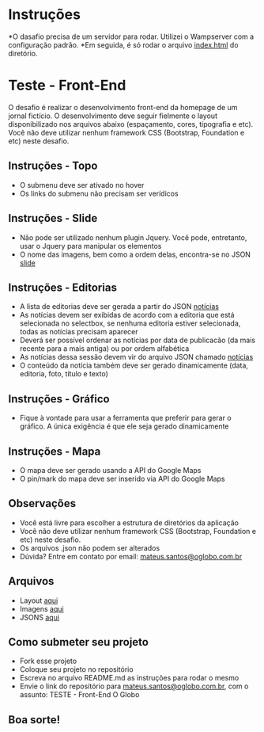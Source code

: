 # Instruções

*O dasafio precisa de um servidor para rodar. Utilizei o Wampserver com a configuração padrão.
*Em seguida, é só rodar o arquivo [index.html](projeto/index.html) do diretório. 

# Teste - Front-End
O desafio é realizar o desenvolvimento front-end da homepage de um jornal fictício. O desenvolvimento deve seguir fielmente o layout disponibilizado nos arquivos abaixo (espaçamento, cores, tipografia e etc). Você não deve utilizar nenhum framework CSS (Bootstrap, Foundation e etc) neste desafio.

## Instruções - Topo
* O submenu deve ser ativado no hover
* Os links do submenu não precisam ser verídicos

## Instruções - Slide
* Não pode ser utilizado nenhum plugin Jquery. Você pode, entretanto, usar o Jquery para manipular os elementos
* O nome das imagens, bem como a ordem delas, encontra-se no JSON [slide](Arquivos/JSON/slide.json)

## Instruções - Editorias
* A lista de editorias deve ser gerada a partir do JSON [notícias](Arquivos/JSON/noticias.json)
* As notícias devem ser exibidas de acordo com a editoria que está selecionada no selectbox, se nenhuma editoria estiver selecionada, todas as notícias precisam aparecer
* Deverá ser possível ordenar as notícias por data de publicacão (da mais recente para a mais antiga) ou por ordem alfabética
* As notícias dessa sessão devem vir do arquivo JSON chamado [notícias](Arquivos/JSON/noticias.json)
* O conteúdo da notícia também deve ser gerado dinamicamente (data, editoria, foto, título e texto)

## Instruções - Gráfico
* Fique à vontade para usar a ferramenta que preferir para gerar o gráfico. A única exigência é que ele seja gerado dinamicamente

## Instruções - Mapa
* O mapa deve ser gerado usando a API do Google Maps
* O pin/mark do mapa deve ser inserido via API do Google Maps

## Observações
* Você está livre para escolher a estrutura de diretórios da aplicação 
* Você não deve utilizar nenhum framework CSS (Bootstrap, Foundation e etc) neste desafio.
* Os arquivos .json não podem ser alterados
* Dúvida? Entre em contato por email: mateus.santos@oglobo.com.br

## Arquivos
- Layout [aqui](Arquivos/Layout)
- Imagens [aqui](Arquivos/Imagens)
- JSONS [aqui](Arquivos/JSON)

## Como submeter seu projeto
- Fork esse projeto
- Coloque seu projeto no repositório
- Escreva no arquivo README.md as instruções para rodar o mesmo 
- Envie o link do repositório para mateus.santos@oglobo.com.br, com o assunto: TESTE - Front-End O Globo

## Boa sorte!
